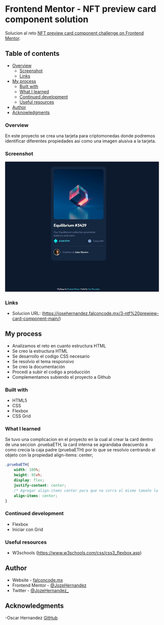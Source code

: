 # Frontend Mentor - NFT preview card component solution

Solucion al reto [NFT preview card component challenge on Frontend Mentor](https://www.frontendmentor.io/challenges/nft-preview-card-component-SbdUL_w0U). 

## Table of contents

- [Overview](#overview)
  - [Screenshot](#screenshot)
  - [Links](#links)
- [My process](#my-process)
  - [Built with](#built-with)
  - [What I learned](#what-i-learned)
  - [Continued development](#continued-development)
  - [Useful resources](#useful-resources)
- [Author](#author)
- [Acknowledgments](#acknowledgments)

### Overview

En este proyecto se crea una tarjeta para criptomonedas donde podremos identificar diferentes propiedades asi como una imagen alusiva a la tarjeta.

### Screenshot

![Imagen de proyecto](./images/solucion_img.JPG)

### Links

- Solucion URL: (https://josehernandez.falconcode.mx/3-ntf%20prewiew-card-component-main/)

## My process

- Analizamos el reto en cuanto estructura HTML
- Se creo la estructura HTML
- Se desarrollo el codigo CSS necesario
- Se resolvio el tema responsivo
- Se creo la documentación
- Procedí a subir el codigo a producción
- Complementamos subiendo el proyecto a Github

### Built with

- HTML5
- CSS
- Flexbox
- CSS Grid

### What I learned

Se tuvo una complicacion en el proyecto en la cual al crear la card dentro de una seccion .pruebaETH, la card interna se agrandaba deacuerdo a como crecia la caja padre (pruebaETH) por lo que se resolvio centrando el objeto con la propiedad align-items: center;

```css
.pruebaETH{
    width: 100%;
    height: 95vh;
    display: flex;
    justify-content: center;
    /* Agregar align-items center para que no corra al mismo tamaño la card */
    align-items: center; 
}
```

### Continued development

- Flexbox
- Iniciar con Grid

### Useful resources

- W3schools (https://www.w3schools.com/css/css3_flexbox.asp)

## Author

- Website - [falconcode.mx](https://falconcode.mx/)
- Frontend Mentor - [@JozeHernandez](https://www.frontendmentor.io/profile/JozeHernandez)
- Twitter - [@JozeHernandez_](https://twitter.com/JozeHernandez_)

## Acknowledgments

-Oscar Hernandez [GitHub](https://github.com/OscarHernandez98)
